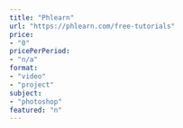 ```yaml
---
title: "Phlearn"
url: "https://phlearn.com/free-tutorials"
price: 
- "0"
pricePerPeriod: 
- "n/a"
format: 
- "video"
- "project"
subject: 
- "photoshop"
featured: "n"
---
```

